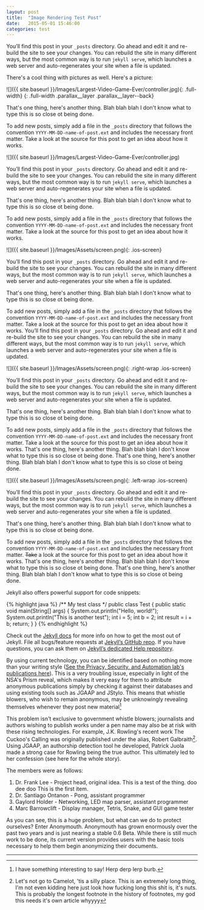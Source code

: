 ```yaml
---
layout: post
title:  "Image Rendering Test Post"
date:   2015-05-01 15:46:00
categories: test
---
```


You’ll find this post in your `_posts` directory. Go ahead and edit it and re-build the site to see your changes. You can rebuild the site in many different ways, but the most common way is to run `jekyll serve`, which launches a web server and auto-regenerates your site when a file is updated.

There's a cool thing with pictures as well. Here's a picture:

![]({{ site.baseurl }}/Images/Largest-Video-Game-Ever/controller.jpg){: .full-width}
{: .full-width .parallax__layer .parallax__layer--back}

That's one thing, here's another thing. Blah blah blah I don't know what to type this is so close ot being done.

To add new posts, simply add a file in the `_posts` directory that follows the convention `YYYY-MM-DD-name-of-post.ext` and includes the necessary front matter. Take a look at the source for this post to get an idea about how it works.

![]({{ site.baseurl }}/Images/Largest-Video-Game-Ever/controller.jpg)

You’ll find this post in your `_posts` directory. Go ahead and edit it and re-build the site to see your changes. You can rebuild the site in many different ways, but the most common way is to run `jekyll serve`, which launches a web server and auto-regenerates your site when a file is updated.

That's one thing, here's another thing. Blah blah blah I don't know what to type this is so close ot being done.

To add new posts, simply add a file in the `_posts` directory that follows the convention `YYYY-MM-DD-name-of-post.ext` and includes the necessary front matter. Take a look at the source for this post to get an idea about how it works.

![]({{ site.baseurl }}/Images/Assets/screen.png){: .ios-screen}

You’ll find this post in your `_posts` directory. Go ahead and edit it and re-build the site to see your changes. You can rebuild the site in many different ways, but the most common way is to run `jekyll serve`, which launches a web server and auto-regenerates your site when a file is updated.

That's one thing, here's another thing. Blah blah blah I don't know what to type this is so close ot being done.

To add new posts, simply add a file in the `_posts` directory that follows the convention `YYYY-MM-DD-name-of-post.ext` and includes the necessary front matter. Take a look at the source for this post to get an idea about how it works. You’ll find this post in your `_posts` directory. Go ahead and edit it and re-build the site to see your changes. You can rebuild the site in many different ways, but the most common way is to run `jekyll serve`, which launches a web server and auto-regenerates your site when a file is updated.

![]({{ site.baseurl }}/Images/Assets/screen.png){: .right-wrap .ios-screen}

You’ll find this post in your `_posts` directory. Go ahead and edit it and re-build the site to see your changes. You can rebuild the site in many different ways, but the most common way is to run `jekyll serve`, which launches a web server and auto-regenerates your site when a file is updated.

That's one thing, here's another thing. Blah blah blah I don't know what to type this is so close ot being done.

To add new posts, simply add a file in the `_posts` directory that follows the convention `YYYY-MM-DD-name-of-post.ext` and includes the necessary front matter. Take a look at the source for this post to get an idea about how it works. That's one thing, here's another thing. Blah blah blah I don't know what to type this is so close ot being done. That's one thing, here's another thing. Blah blah blah I don't know what to type this is so close ot being done.

![]({{ site.baseurl }}/Images/Assets/screen.png){: .left-wrap .ios-screen}

You’ll find this post in your `_posts` directory. Go ahead and edit it and re-build the site to see your changes. You can rebuild the site in many different ways, but the most common way is to run `jekyll serve`, which launches a web server and auto-regenerates your site when a file is updated.

That's one thing, here's another thing. Blah blah blah I don't know what to type this is so close ot being done.

To add new posts, simply add a file in the `_posts` directory that follows the convention `YYYY-MM-DD-name-of-post.ext` and includes the necessary front matter. <del>Take</del> a look at the source for this post to get an idea about how it works. That's one thing, here's another thing. Blah blah blah I don't know what to type this is so close ot being done. That's one thing, here's another thing. Blah blah blah I don't know what to type this is so close ot being done.

Jekyll also offers powerful support for code snippets:

{% highlight java %}
/** My test class */
public class Test {
	public static void main(String[] args) {
		System.out.println("Hello, world!");
		System.out.println("This is another test");
		int i = 5;
		int b = 2;
		int result = i + b;
		return;
	}
}
{% endhighlight %}

Check out the [Jekyll docs][jekyll] for more info on how to get the most out of Jekyll. File all bugs/feature requests at [Jekyll’s GitHub repo][jekyll-gh]. If you have questions, you can ask them on [Jekyll’s dedicated Help repository][jekyll-help].

By using current technology, you can be identified based on nothing more than your writing style ([See the Privacy, Security, and Automation lab's publications here](https://psal.cs.drexel.edu/index.php/Research)). This is a very troubling issue, especially in light of the NSA's Prism reveal, which makes it very easy for them to attribute anonymous publications simply by checking it against their databases and using existing tools such as JGAAP and JStylo. This means that whistle blowers, who wish to remain anonymous, may be unknowingly revealing themselves whenever they post new material[^interesting]

This problem isn't exclusive to government whistle blowers; journalists and authors wishing to publish works under a pen name may also be at risk with these rising technologies. For example, J.K. Rowling's recent work The Cuckoo's Calling was originally published under the alias, Robert Galbraith[^camelot]. Using JGAAP, an authorship detection tool he developed, Patrick Juola made a strong case for Rowling being the true author. This ultimately led to her confession (see here for the whole story).

The members were as follows:

1. Dr. Frank Lee - Project head, original idea. This is a test of the thing. doo dee doo This is the first item.
2. Dr. Santiago Ontanon - Pong, assistant programmer
3. Gaylord Holder - Networking, LED map parser, assistant programmer
4. Marc Barrowclift - Display manager, Tetris, Snake, and GUI game tester

As you can see, this is a huge problem, but what can we do to protect ourselves? Enter Anonymouth. Anonymouth has grown enormously over the past two years and is just nearing a stable 0.6 Beta. While there is still much work to be done, its current version provides users with the basic tools necessary to help them begin anonymizing their documents.  
  
----------  
  
[^interesting]: I have something interesting to say! Herp derp lerp burb.
[^camelot]: Let's not go to Camelot, 'tis a silly place. This is an extremely long thing, I'm not even kidding here just look how fucking long this shit is, it's nuts. This is probably the longest footnote in the history of footnotes, my god this needs it's own article whyyyy

[jekyll]:      http://jekyllrb.com
[jekyll-gh]:   https://github.com/jekyll/jekyll
[jekyll-help]: https://github.com/jekyll/jekyll-help
